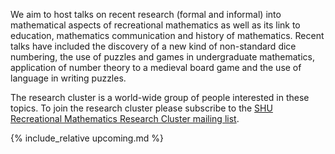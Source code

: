 We aim to host talks on recent research (formal and informal) into mathematical aspects of recreational mathematics as well as its link to education, mathematics communication and history of mathematics. Recent talks have included the discovery of a new kind of non-standard dice numbering, the use of puzzles and games in undergraduate mathematics, application of number theory to a medieval board game and the use of language in writing puzzles.

The research cluster is a world-wide group of people interested in these topics. To join the research cluster please subscribe to the [SHU Recreational Mathematics Research Cluster mailing list](https://www.google.com/url?q=https%3A%2F%2Fwww.jiscmail.ac.uk%2FSHU-RMRC&sa=D&sntz=1&usg=AFQjCNENE6mx8ZdEZVSckovetPHsqedVoA).

{% include_relative upcoming.md %}
